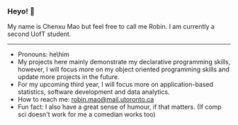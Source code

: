 ### Heyo! 👋

My name is Chenxu Mao but feel free to call me Robin. I am currently a second UofT student.

--------

- Pronouns: he\him
- My projects here mainly demonstrate my declarative programming skills, however, I will focus more on my object oriented programming skills and update more projects in the future. 
- For my upcoming third year, I will focus more on application-based statistics, software development and data analytics.
- How to reach me: <robin.mao@mail.utoronto.ca>
- Fun fact: I also have a great sense of humour, if that matters. (If comp sci doesn't work for me a comedian works too)
